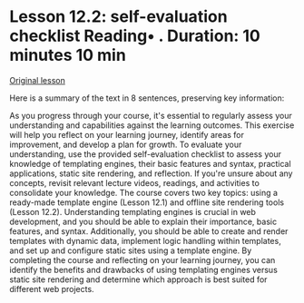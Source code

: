 # Lesson 12.2: self-evaluation checklist Reading• . Duration: 10 minutes 10 min

[Original lesson](https://www.coursera.org/learn/uol-web-development/supplement/BmfyF/lesson-12-2-self-evaluation-checklist)

Here is a summary of the text in 8 sentences, preserving key information:

As you progress through your course, it's essential to regularly assess your understanding and capabilities against the learning outcomes. This exercise will help you reflect on your learning journey, identify areas for improvement, and develop a plan for growth. To evaluate your understanding, use the provided self-evaluation checklist to assess your knowledge of templating engines, their basic features and syntax, practical applications, static site rendering, and reflection. If you're unsure about any concepts, revisit relevant lecture videos, readings, and activities to consolidate your knowledge. The course covers two key topics: using a ready-made template engine (Lesson 12.1) and offline site rendering tools (Lesson 12.2). Understanding templating engines is crucial in web development, and you should be able to explain their importance, basic features, and syntax. Additionally, you should be able to create and render templates with dynamic data, implement logic handling within templates, and set up and configure static sites using a template engine. By completing the course and reflecting on your learning journey, you can identify the benefits and drawbacks of using templating engines versus static site rendering and determine which approach is best suited for different web projects.

